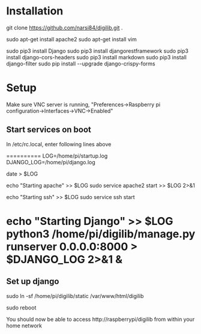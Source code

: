 # Installation

git clone https://github.com/narsi84/digilib.git .

sudo apt-get install apache2
sudo apt-get install vim

sudo pip3 install Django
sudo pip3 install djangorestframework
sudo pip3 install django-cors-headers
sudo pip3 install markdown
sudo pip3 install django-filter
sudo pip install --upgrade django-crispy-forms



# Setup
Make sure VNC server is running, "Preferences->Raspberry pi configuration->Interfaces->VNC->Enabled"

## Start services on boot
In /etc/rc.local, enter following lines above 

==========
LOG=/home/pi/startup.log
DJANGO_LOG=/home/pi/django.log

date > $LOG

echo "Starting apache" >> $LOG
sudo service apache2 start >> $LOG 2>&1

echo "Starting ssh" >> $LOG
sudo service ssh start

echo "Starting Django" >> $LOG
python3 /home/pi/digilib/manage.py runserver 0.0.0.0:8000 > $DJANGO_LOG 2>&1 &
==========

## Set up django
sudo ln -sf /home/pi/digilib/static /var/www/html/digilib

sudo reboot

You should now be able to access http://raspberrypi/digilib from within your home network
